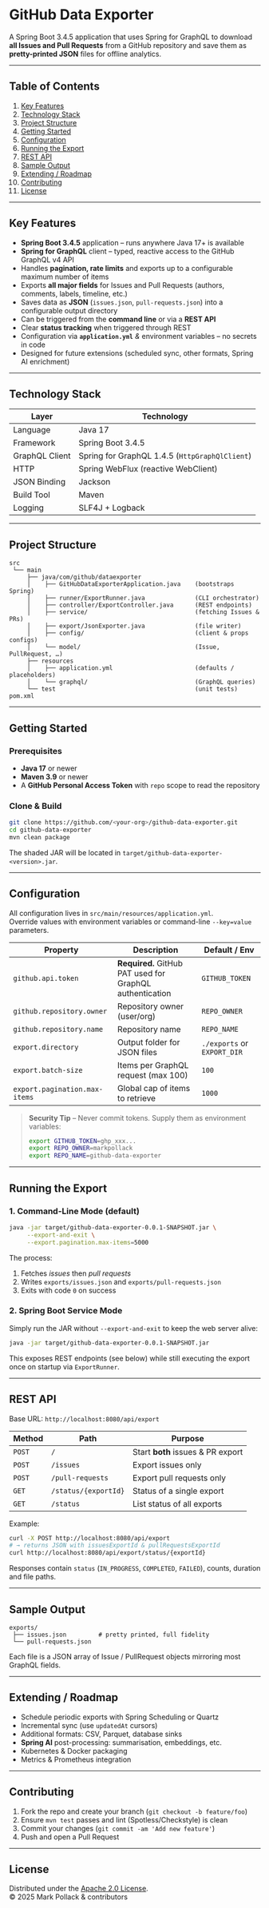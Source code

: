 # GitHub Data Exporter

A Spring Boot 3.4.5 application that uses Spring for GraphQL to download **all Issues and Pull Requests** from a GitHub repository and save them as **pretty-printed JSON** files for offline analytics.

---

## Table of Contents
1. [Key Features](#key-features)  
2. [Technology Stack](#technology-stack)  
3. [Project Structure](#project-structure)  
4. [Getting Started](#getting-started)  
5. [Configuration](#configuration)  
6. [Running the Export](#running-the-export)  
7. [REST API](#rest-api)  
8. [Sample Output](#sample-output)  
9. [Extending / Roadmap](#extending--roadmap)  
10. [Contributing](#contributing)  
11. [License](#license)

---

## Key Features
* **Spring Boot 3.4.5** application – runs anywhere Java 17+ is available  
* **Spring for GraphQL** client – typed, reactive access to the GitHub GraphQL v4 API  
* Handles **pagination, rate limits** and exports up to a configurable maximum number of items  
* Exports **all major fields** for Issues and Pull Requests (authors, comments, labels, timeline, etc.)  
* Saves data as **JSON** (`issues.json`, `pull-requests.json`) into a configurable output directory  
* Can be triggered from the **command line** or via a **REST API**  
* Clear **status tracking** when triggered through REST  
* Configuration via **`application.yml`** _&_ environment variables – no secrets in code  
* Designed for future extensions (scheduled sync, other formats, Spring AI enrichment)

---

## Technology Stack
| Layer            | Technology |
|------------------|------------|
| Language         | Java 17 |
| Framework        | Spring Boot 3.4.5 |
| GraphQL Client   | Spring for GraphQL 1.4.5 (`HttpGraphQlClient`) |
| HTTP             | Spring WebFlux (reactive WebClient) |
| JSON Binding     | Jackson |
| Build Tool       | Maven |
| Logging          | SLF4J + Logback |

---

## Project Structure
```
src
 └── main
     ├── java/com/github/dataexporter
     │    ├── GitHubDataExporterApplication.java    (bootstraps Spring)
     │    ├── runner/ExportRunner.java              (CLI orchestrator)
     │    ├── controller/ExportController.java      (REST endpoints)
     │    ├── service/                              (fetching Issues & PRs)
     │    ├── export/JsonExporter.java              (file writer)
     │    ├── config/                               (client & props configs)
     │    └── model/                                (Issue, PullRequest, …)
     ├── resources
     │    ├── application.yml                       (defaults / placeholders)
     │    └── graphql/                              (GraphQL queries)
     └── test                                       (unit tests)
pom.xml
```

---

## Getting Started

### Prerequisites
* **Java 17** or newer  
* **Maven 3.9** or newer  
* A **GitHub Personal Access Token** with `repo` scope to read the repository

### Clone & Build
```bash
git clone https://github.com/<your-org>/github-data-exporter.git
cd github-data-exporter
mvn clean package
```
The shaded JAR will be located in `target/github-data-exporter-<version>.jar`.

---

## Configuration
All configuration lives in `src/main/resources/application.yml`.  
Override values with environment variables or command-line `--key=value` parameters.

| Property | Description | Default / Env |
|----------|-------------|---------------|
| `github.api.token` | **Required.** GitHub PAT used for GraphQL authentication | `GITHUB_TOKEN` |
| `github.repository.owner` | Repository owner (user/org) | `REPO_OWNER` |
| `github.repository.name`  | Repository name             | `REPO_NAME`  |
| `export.directory`        | Output folder for JSON files | `./exports` or `EXPORT_DIR` |
| `export.batch-size`       | Items per GraphQL request (max 100) | `100` |
| `export.pagination.max-items` | Global cap of items to retrieve | `1000` |

> **Security Tip** – Never commit tokens. Supply them as environment variables:
> ```bash
> export GITHUB_TOKEN=ghp_xxx...
> export REPO_OWNER=markpollack
> export REPO_NAME=github-data-exporter
> ```

---

## Running the Export

### 1. Command-Line Mode (default)
```bash
java -jar target/github-data-exporter-0.0.1-SNAPSHOT.jar \
     --export-and-exit \
     --export.pagination.max-items=5000
```
The process:
1. Fetches *issues* then *pull requests*  
2. Writes `exports/issues.json` and `exports/pull-requests.json`  
3. Exits with code `0` on success

### 2. Spring Boot Service Mode
Simply run the JAR without `--export-and-exit` to keep the web server alive:
```bash
java -jar target/github-data-exporter-0.0.1-SNAPSHOT.jar
```
This exposes REST endpoints (see below) while still executing the export once on startup via `ExportRunner`.

---

## REST API
Base URL: `http://localhost:8080/api/export`

| Method | Path | Purpose |
|--------|------|---------|
| `POST` | `/` | Start **both** issues & PR export |
| `POST` | `/issues` | Export issues only |
| `POST` | `/pull-requests` | Export pull requests only |
| `GET` | `/status/{exportId}` | Status of a single export |
| `GET` | `/status` | List status of all exports |

Example:
```bash
curl -X POST http://localhost:8080/api/export
# → returns JSON with issuesExportId & pullRequestsExportId
curl http://localhost:8080/api/export/status/{exportId}
```

Responses contain `status` (`IN_PROGRESS`, `COMPLETED`, `FAILED`), counts, duration and file paths.

---

## Sample Output
```text
exports/
 ├── issues.json         # pretty printed, full fidelity
 └── pull-requests.json
```
Each file is a JSON array of Issue / PullRequest objects mirroring most GraphQL fields.

---

## Extending / Roadmap
* Schedule periodic exports with Spring Scheduling or Quartz  
* Incremental sync (use `updatedAt` cursors)  
* Additional formats: CSV, Parquet, database sinks  
* **Spring AI** post-processing: summarisation, embeddings, etc.  
* Kubernetes & Docker packaging  
* Metrics & Prometheus integration

---

## Contributing
1. Fork the repo and create your branch (`git checkout -b feature/foo`)  
2. Ensure `mvn test` passes and lint (Spotless/Checkstyle) is clean  
3. Commit your changes (`git commit -am 'Add new feature'`)  
4. Push and open a Pull Request

---

## License
Distributed under the [Apache 2.0 License](LICENSE).  
© 2025 Mark Pollack & contributors
